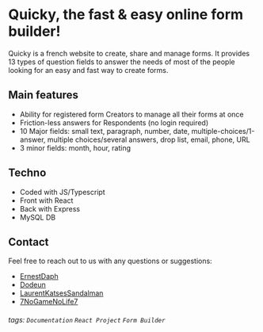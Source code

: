Quicky, the fast & easy online form builder!
===
Quicky is a french website to create, share and manage forms. It provides 13 types of question fields to answer the needs of most of the people looking for an easy and fast way to create forms.

## Main features
- Ability for registered form Creators to manage all their forms at once
- Friction-less answers for Respondents (no login required)
- 10 Major fields: small text, paragraph, number, date, multiple-choices/1-answer, multiple choices/several answers, drop list, email, phone, URL
- 3 minor fields: month, hour, rating

## Techno
- Coded with JS/Typescript
- Front with React
- Back with Express
- MySQL DB

## Contact

Feel free to reach out to us with any questions or suggestions:

- [ErnestDaph](https://www.linkedin.com/in/daphnee-ernest/)
- [Dodeun](https://www.linkedin.com/in/jordan-burdon-5681a6b8/)
- [LaurentKatsesSandalman](https://www.linkedin.com/in/laurent-durup-85598035/)
- [7NoGameNoLife7](https://www.linkedin.com/in/sebastien-allegros-162ba6242/)


###### tags: `Documentation` `React Project` `Form Builder`
